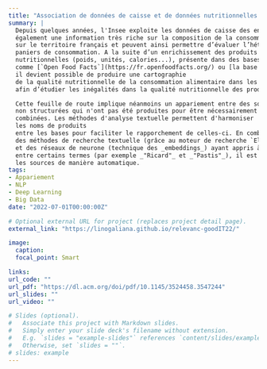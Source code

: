 ```yaml
---
title: "Association de données de caisse et de données nutritionnelles grâce aux méthode d'analyse textuelle"
summary: |
  Depuis quelques années, l'Insee exploite les données de caisse des enseignes de la grande distribution pour le calcul des indices de prix à la consommation. Ces données de caisse offrent
  également une information très riche sur la composition de la consommation alimentaire
  sur le territoire français et peuvent ainsi permettre d’évaluer l’hétérogénéité spatiale des
  paniers de consommation. A la suite d’un enrichissement des produits de caractéristiques
  nutritionnelles (poids, unités, calories...), présente dans des bases contributives
  comme [`Open Food Facts`](https://fr.openfoodfacts.org/) ou [la base CIQUAL de l'ANSES](https://ciqual.anses.fr/), 
  il devient possible de produire une cartographie
  de la qualité nutritionnelle de la consommation alimentaire dans les grandes enseignes
  afin d’étudier les inégalités dans la qualité nutritionnelle des produits consommés.

  Cette feuille de route implique néanmoins un appariement entre des sources
  non structurées qui n'ont pas été produites pour être nécessairement
  combinées. Les méthodes d'analyse textuelle permettent d'harmoniser
  les noms de produits
  entre les bases pour faciliter le rapporchement de celles-ci. En combinant
  des méthodes de recherche textuelle (grâce au moteur de recherche `ElasticSearch`)
  et des réseaux de neurone (technique des _embeddings_) ayant appris à reconnaître la proximité sémantique
  entre certains termes (par exemple _"Ricard"_ et _"Pastis"_), il est possible d'apparier
  les sources de manière automatique. 
tags:
- Appariement
- NLP
- Deep Learning
- Big Data
date: "2022-07-01T00:00:00Z"

# Optional external URL for project (replaces project detail page).
external_link: "https://linogaliana.github.io/relevanc-goodIT22/"

image:
  caption: 
  focal_point: Smart

links:
url_code: ""
url_pdf: "https://dl.acm.org/doi/pdf/10.1145/3524458.3547244"
url_slides: ""
url_video: ""

# Slides (optional).
#   Associate this project with Markdown slides.
#   Simply enter your slide deck's filename without extension.
#   E.g. `slides = "example-slides"` references `content/slides/example-slides.md`.
#   Otherwise, set `slides = ""`.
# slides: example
---
```


